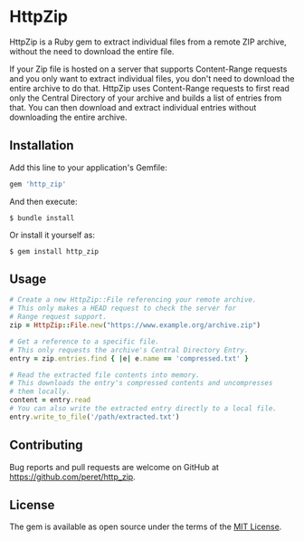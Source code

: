 # HttpZip

HttpZip is a Ruby gem to extract individual files from a remote ZIP archive, without the need to download the entire file.

If your Zip file is hosted on a server that supports Content-Range requests and you only want to extract individual files, you don't need to download
the entire archive to do that. HttpZip uses Content-Range requests to first read only the Central Directory of your archive and builds a list of entries
from that. You can then download and extract individual entries without downloading the entire archive.

## Installation

Add this line to your application's Gemfile:

```ruby
gem 'http_zip'
```

And then execute:

    $ bundle install

Or install it yourself as:

    $ gem install http_zip

## Usage

```ruby
# Create a new HttpZip::File referencing your remote archive.
# This only makes a HEAD request to check the server for
# Range request support.
zip = HttpZip::File.new("https://www.example.org/archive.zip")

# Get a reference to a specific file.
# This only requests the archive's Central Directory Entry.
entry = zip.entries.find { |e| e.name == 'compressed.txt' }

# Read the extracted file contents into memory.
# This downloads the entry's compressed contents and uncompresses
# them locally.
content = entry.read
# You can also write the extracted entry directly to a local file.
entry.write_to_file('/path/extracted.txt')
```

## Contributing

Bug reports and pull requests are welcome on GitHub at https://github.com/peret/http_zip.

## License

The gem is available as open source under the terms of the [MIT License](https://opensource.org/licenses/MIT).
